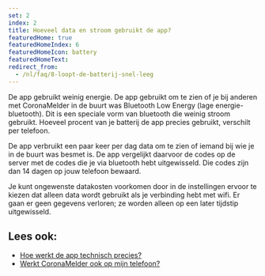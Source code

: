 ```yaml
---
set: 2
index: 2
title: Hoeveel data en stroom gebruikt de app?
featuredHome: true
featuredHomeIndex: 6
featuredHomeIcon: battery
featuredHomeText: 
redirect_from: 
  - /nl/faq/8-loopt-de-batterij-snel-leeg
---
```

De app gebruikt weinig energie. De app gebruikt om te zien of je bij anderen met CoronaMelder in de buurt was Bluetooth Low Energy (lage energie-bluetooth). Dit is een speciale vorm van bluetooth die weinig stroom gebruikt. Hoeveel procent van je batterij de app precies gebruikt, verschilt per telefoon.

De app verbruikt een paar keer per dag data om te zien of iemand bij wie je in de buurt was besmet is. De app vergelijkt daarvoor de codes op de server met de codes die je via bluetooth hebt uitgewisseld. Die codes zijn dan 14 dagen op jouw telefoon bewaard.

Je kunt ongewenste datakosten voorkomen door in de instellingen ervoor te kiezen dat alleen data wordt gebruikt als je verbinding hebt met wifi. Er gaan er geen gegevens verloren; ze worden alleen op een later tijdstip uitgewisseld.

## Lees ook:

- [Hoe werkt de app technisch precies?](/nl/faq/2-6-hoe-werkt-de-app-technisch-precies) 
- [Werkt CoronaMelder ook op mijn telefoon?](/nl/faq/1-6-werkt-coronamelder-op-mijn-tel.md)
